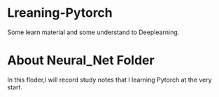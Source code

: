 # Lreaning-Pytorch
Some learn material and some understand to Deeplearning.

# About Neural_Net Folder

In this floder,I will record study notes that I learning Pytorch at the very start.

